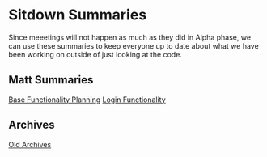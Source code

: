# Sitdown Summaries

Since meeetings will not happen as much as they did in Alpha phase, we can use these summaries to keep everyone up to date about what we have been working on outside of just looking at the code.

## Matt Summaries
[Base Functionality Planning](https://wavestyledapp.github.io/wave-docs/Summaries/matt-May27-23)
[Login Functionality](https://wavestyledapp.github.io/wave-docs/Summaries/matt-May28-23)


## Archives

[Old Archives](https://wavestyledapp.github.io/wave-docs/Summaries/matt-Old-Summaries)
